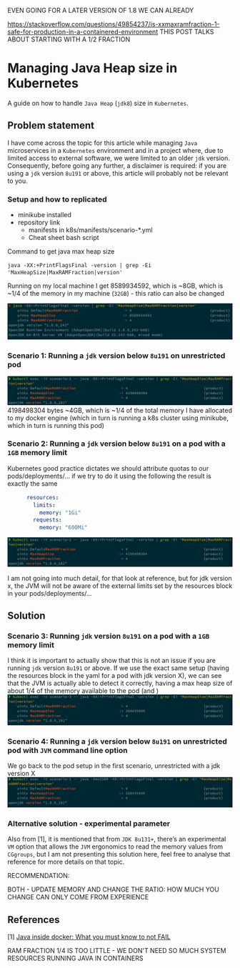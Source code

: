 EVEN GOING FOR A LATER VERSION OF 1.8 WE CAN ALREADY 

https://stackoverflow.com/questions/49854237/is-xxmaxramfraction-1-safe-for-production-in-a-containered-environment THIS POST TALKS ABOUT STARTING WITH A 1/2 FRACTION



# Managing Java Heap size in Kubernetes

A guide on how to handle `Java Heap` (`jdk8`) size in `Kubernetes`.

## Problem statement

I have come across the topic for this article while managing `Java` microservices in a `Kubernetes` environment and in a project where, due to limited access to external software, we were limited to an older `jdk` version. Consequently, before going any further, a disclaimer is required: if you are using a `jdk` version `8u191` or above, this article will probably not be relevant to you.

### Setup and how to replicated

* minikube installed
* repository link
    * manifests in k8s/manifests/scenario-*.yml
    * Cheat sheet bash script

Command to get java max heap size
```
java -XX:+PrintFlagsFinal -version | grep -Ei 'MaxHeapSize|MaxRAMFraction|version'
```
Running on my local machine I get 8589934592, which is ~8GB, which is ~1/4 of the memory in my machine (`32GB`) - this ratio can also be changed

![](./screenshots/scenario-0.jpg)


### Scenario 1: Running a `jdk` version below `8u191` on unrestricted pod
![](./screenshots/scenario-1.jpg)
4198498304 bytes ~4GB, which is ~1/4 of the total memory I have allocated to my docker engine (which in turn is running a k8s cluster using minikube, which in turn is running this pod)

### Scenario 2: Running a `jdk` version below `8u191` on a pod with a `1GB` memory limit
Kubernetes good practice dictates we should attribute quotas to our pods/deployments/... if we try to do it using the following the result is exactly the same 

```yaml
      resources:
        limits:
          memory: "1Gi"
        requests:
          memory: "600Mi"
```
![](./screenshots/scenario-2.jpg)

I am not going into much detail, for that look at reference, but for jdk version x, the JVM will not be aware of the external limits set by the resources block in your pods/deployments/...


## Solution

### Scenario 3: Running `jdk` version `8u191` on a pod with a `1GB` memory limit
I think it is important to actually show that this is not an issue if you are running `jdk` version `8u191` or above.
If we use the exact same setup (having the resources block in the yaml for a pod with jdk version X), we can see that the JVM is actually able to detect it correctly, having a max heap size of about 1/4 of the memory available to the pod (and )
![](./screenshots/scenario-3.jpg)

### Scenario 4: Running a `jdk` version below `8u191` on unrestricted pod with `JVM` command line option
We go back to the pod setup in the first scenario, unrestricted with a jdk version X
![](./screenshots/scenario-4.jpg)

### Alternative solution - experimental parameter
Also from [1], it is mentioned that from `JDK 8u131+`, there’s an  experimental `VM` option that allows the `JVM` ergonomics to read the memory values from `CGgroups`, but I am not presenting this solution here, feel free to analyse that reference for more details on that topic.


RECOMMENDATION:

BOTH - UPDATE MEMORY AND CHANGE THE RATIO: HOW MUCH YOU CHANGE CAN ONLY COME FROM EXPERIENCE


## References

[1] [Java inside docker: What you must know to not FAIL](https://developers.redhat.com/blog/2017/03/14/java-inside-docker/)




RAM FRACTION 1/4 IS TOO LITTLE - WE DON'T NEED SO MUCH SYSTEM RESOURCES RUNNING JAVA IN CONTAINERS

